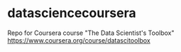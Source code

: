 datasciencecoursera
===================

Repo for Coursera course "The Data Scientist's Toolbox" 
https://www.coursera.org/course/datascitoolbox
